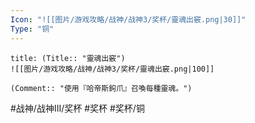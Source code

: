 ```yaml
---
Icon: "![[图片/游戏攻略/战神/战神3/奖杯/靈魂出竅.png|30]]"
Type: "铜"
---
```

```ad-common-bronze-trophy
title: (Title:: "靈魂出竅")
![[图片/游戏攻略/战神/战神3/奖杯/靈魂出竅.png|100]]

(Comment:: "使用『哈帝斯鉤爪』召喚每種靈魂。")
```

#战神/战神III/奖杯 #奖杯 #奖杯/铜
